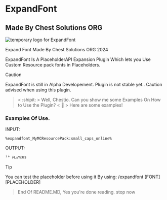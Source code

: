 # ExpandFont
## Made By Chest Solutions ORG
![temporary logo for ExpandFont](https://github.com/user-attachments/assets/7db39b8a-11d8-4b9f-8586-69755d9275ad)

Expand Font Made By Chest Solutions ORG 2024


ExpandFont Is A PlaceholderAPI Expansion Plugin Which lets you Use Custom Resource pack fonts in Placeholders.
> [!CAUTION]
> ExpandFont is still in Alpha Developement. Plugin is not stable yet.. Caution advised when using this plugin.

> < :shipit: > Well, Chestio. Can you show me some Examples On How to Use the Plugin?
> < 🤖 > Here are some examples!
### Examples Of Use.


INPUT:
```
%expandfont_MyMCResourcePack:small_caps_online%
```

OUTPUT:
```
²⁰ ᴘʟᴀʏᴇʀs
```

> [!TIP]
> You can test the placeholder before using it By using:
> /expandfont [FONT] [PLACEHOLDER]


> End Of README.MD, Yes you're done reading. stop now
